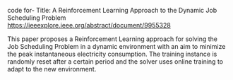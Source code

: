 code for-
Title: A Reinforcement Learning Approach to the Dynamic Job Scheduling Problem
https://ieeexplore.ieee.org/abstract/document/9955328

This paper proposes a Reinforcement Learning approach for solving the Job Scheduling Problem in a dynamic environment with an aim to minimize the peak instantaneous electricity consumption. The training instance is randomly reset after a certain period and the solver uses online training to adapt to the new environment.
